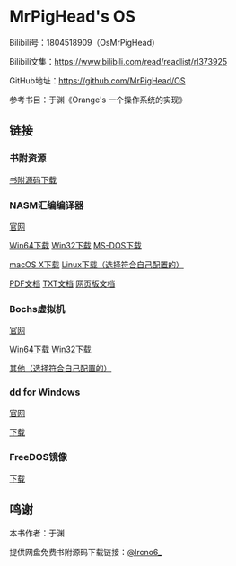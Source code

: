 # MrPigHead's OS

Bilibili号：1804518909（OsMrPigHead）

Bilibili文集：https://www.bilibili.com/read/readlist/rl373925

GitHub地址：https://github.com/MrPigHead/OS

参考书目：于渊《Orange's 一个操作系统的实现》

## 链接

### 书附资源

[书附源码下载](https://blog.csdn.net/qq_37422196/article/details/81840274)

### NASM汇编编译器

[官网](https://www.nasm.us/)

[Win64下载](https://www.nasm.us/pub/nasm/releasebuilds/2.15.05/win64/nasm-2.15.05-installer-x64.exe) [Win32下载](https://www.nasm.us/pub/nasm/releasebuilds/2.15.05/win32/nasm-2.15.05-installer-x86.exe) [MS-DOS下载](https://www.nasm.us/pub/nasm/releasebuilds/2.15.05/dos/nasm-2.15.05-dos.zip)

[macOS X下载](https://www.nasm.us/pub/nasm/releasebuilds/2.15.05/macosx/nasm-2.15.05-macosx.zip) [Linux下载（选择符合自己配置的）](https://www.nasm.us/pub/nasm/releasebuilds/2.15.05/linux/)

[PDF文档](https://www.nasm.us/pub/nasm/releasebuilds/2.15.05/doc/nasmdoc.pdf) [TXT文档](https://www.nasm.us/pub/nasm/releasebuilds/2.15.05/doc/nasmdoc.txt) [网页版文档](https://www.nasm.us/pub/nasm/releasebuilds/2.15.05/doc/html/)

### Bochs虚拟机

[官网](http://bochs.sourceforge.net/)

[Win64下载](https://sourceforge.net/projects/bochs/files/bochs/2.6.11/Bochs-win64-2.6.11.exe/download) [Win32下载](https://sourceforge.net/projects/bochs/files/bochs/2.6.11/Bochs-win32-2.6.11.exe/download)

[其他（选择符合自己配置的）](https://sourceforge.net/projects/bochs/files/bochs/2.6.11/)

### dd for Windows

[官网](http://www.chrysocome.net/dd)

[下载](http://www.chrysocome.net/downloads/dd-0.6beta3.zip)

### FreeDOS镜像

[下载](http://bochs.sourceforge.net/guestos/freedos-img.tar.gz)

## 鸣谢

本书作者：于渊

提供网盘免费书附源码下载链接：[@lrcno6_](https://blog.csdn.net/qq_37422196)